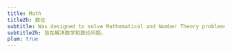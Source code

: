 ```yaml
---
title: Math
titleZh: 数论
subtitle: Was designed to solve Mathematical and Number Theory problems.
subtitleZh: 旨在解决数学和数论问题。
plum: true
---
```


<SubNav module="algorithms" />

<ListQuestions module="algorithms" tag="math" />
